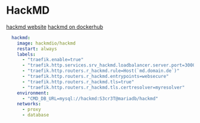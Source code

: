# HackMD

[hackmd website](https://hackmd.io/)
[hackmd on dockerhub](https://hub.docker.com/r/hackmdio/hackmd/)  
```yaml
  hackmd:
    image: hackmdio/hackmd
    restart: always
    labels:
      - "traefik.enable=true"
      - "traefik.http.services.srv_hackmd.loadbalancer.server.port=3000"
      - "traefik.http.routers.r_hackmd.rule=Host(`md.domain.de`)"
      - "traefik.http.routers.r_hackmd.entrypoints=websecure"
      - "traefik.http.routers.r_hackmd.tls=true"
      - "traefik.http.routers.r_hackmd.tls.certresolver=myresolver"
    environment:
      - "CMD_DB_URL=mysql://hackmd:S3cr3T@mariadb/hackmd"
    networks:
      - proxy
      - database
```
